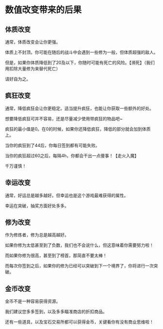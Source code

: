 # 数值改变带来的后果

## 体质改变
通常，体质改变会让你更强。

体质上不封顶。你可能在随后的战斗中会遇到一些修为一般，但体质超强的敌人。

但是，如果你体质降低到了20及以下，你随时可能有死亡的风险。【濒死】（我们用扣除大量修为来替代死亡）

请好自为之。

## 疯狂改变
通常，降低疯狂会让你更稳定。适当提升疯狂，也能让你获取一些额外的好处。

想要降低疯狂可并不容易，还是尽量减少使用带疯狂的物品吧~

疯狂的最小值是0。在0的时候，如果你还降低疯狂，降低的部分就会加到体质上。

当你的疯狂到了44后，你每日签到都有可能失败。

当你的疯狂超过60之后，每隔4h，你都会干出一点傻事！【走火入魔】

千万谨慎！

## 幸运改变
通常，好运总是越多越好。但幸运也是这个游戏最难获得的属性。

幸运在突破，抽奖方面好处多多。

## 修为改变
作为修炼者，修为总是越高越好。

如果你修为太低甚至到了负数，我们也不会说什么，但这意味着你需要努力啦！

而如果你修为很高，甚至到了榜首，那简直不要太棒！

而每次你签到之后，如果你的修为已经可以突破到下一个境界了，你将进行一次突破。

## 金币改变
金币不是一种容易获得资源。

我们建议您多多签到，以及多多瞄准商店的折扣商品。

还有一些道具，以及宝石交易所都可以获得金币，关键看你有没有商业思维啦！